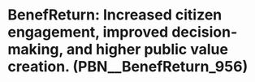# BenefReturn: __Increased citizen engagement, improved decision-making, and higher public value creation.__ (PBN__BenefReturn_956)


